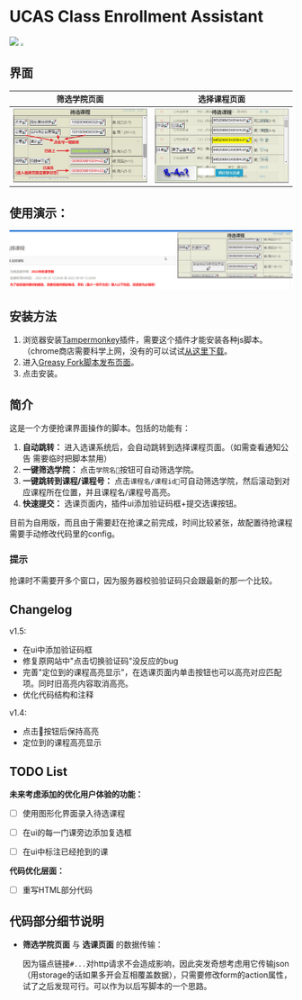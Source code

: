 # UCAS Class Enrollment Assistant

[![](https://img.shields.io/badge/GitHub-100000?style=for-the-badge&logo=github&logoColor=white)](https://github.com/barryZZJ/ucas_enrollment_assistant) [<img src="https://greasyfork.org/packs/media/images/blacklogo96-b2384000fca45aa17e45eb417cbcbb59.png" style="zoom:33%;" />](https://greasyfork.org/zh-CN/scripts/450128-ucas-class-enrollment-assistant)

## 界面
|筛选学院页面|选择课程页面|
|--|--|
|![](demo/dept.jpg)|![](demo/class.jpg)|

## 使用演示：
![](demo/usage.gif)


## 安装方法

1. 浏览器安装[Tampermonkey](https://www.tampermonkey.net/)插件，需要这个插件才能安装各种js脚本。（chrome商店需要科学上网，没有的可以试试[从这里下载](https://www.crxsoso.com/webstore/detail/dhdgffkkebhmkfjojejmpbldmpobfkfo)。
2. 进入[Greasy Fork脚本发布页面](https://greasyfork.org/zh-CN/scripts/450128-ucas-class-enrollment-assistant)。
3. 点击安装。

## 简介

这是一个方便抢课界面操作的脚本。包括的功能有：

1. **自动跳转：** 进入选课系统后，会自动跳转到选择课程页面。（如需查看通知公告 需要临时把脚本禁用）
2. **一键筛选学院：** 点击`学院名🚀`按钮可自动筛选学院。
3. **一键跳转到课程/课程号：** 点击`课程名/课程id🚀`可自动筛选学院，然后滚动到对应课程所在位置，并且课程名/课程号高亮。
4. **快速提交：** 选课页面内，插件ui添加验证码框+提交选课按钮。


目前为自用版，而且由于需要赶在抢课之前完成，时间比较紧张，故配置待抢课程需要手动修改代码里的config。

### 提示
抢课时不需要开多个窗口，因为服务器校验验证码只会跟最新的那一个比较。

## Changelog

v1.5:
- 在ui中添加验证码框
- 修复原网站中"点击切换验证码"没反应的bug
- 完善"定位到的课程高亮显示"，在选课页面内单击按钮也可以高亮对应匹配项。同时旧高亮内容取消高亮。
- 优化代码结构和注释

v1.4:
- 点击🚀按钮后保持高亮
- 定位到的课程高亮显示


## TODO List

**未来考虑添加的优化用户体验的功能：**

- [ ] 使用图形化界面录入待选课程
- [ ] 在ui的每一门课旁边添加复选框
- [ ] 在ui中标注已经抢到的课


**代码优化层面：**

- [ ] 重写HTML部分代码


## 代码部分细节说明

- **筛选学院页面** 与 **选课页面** 的数据传输：

  因为锚点链接`#...`对http请求不会造成影响，因此突发奇想考虑用它传输json（用storage的话如果多开会互相覆盖数据），只需要修改form的action属性，试了之后发现可行。可以作为以后写脚本的一个思路。
